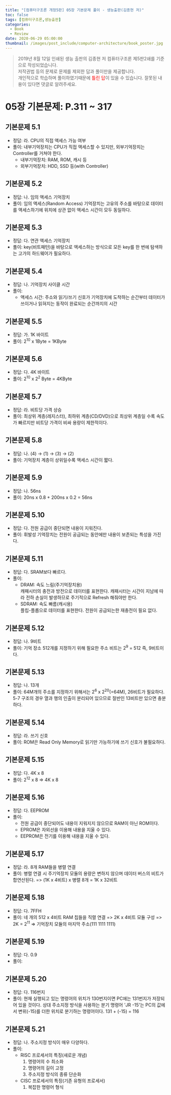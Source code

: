 ```yaml
---
title: "[컴퓨터구조론 개정5판] 05장 기본문제 풀이 - 생능출판(김종현 저)"
toc: false
tags: [컴퓨터구조론,생능출판]
categories:
  - Book
  - Review
date: 2020-06-29 05:00:00
thumbnail: /images/post_include/computer-architecture/book_poster.jpg
---
```

> 2019년 8월 12일 인쇄된 생능 출판의 김종현 저 컴퓨터구조론 제5판2쇄를 기준으로 작성되었습니다.  
> 저작권법 등의 문제로 문제를 제외한 답과 풀이만을 제공합니다.  
> 개인적으로 학습하며 풀이하였기때문에 <font color='red'>틀린 답</font>이 있을 수 있습니다. 잘못된 내용이 있다면 댓글로 알려주세요.  

# 05장 기본문제: P.311 ~ 317
## **기본문제 5.1**
* 정답: 라. CPU의 직접 액세스 가능 여부
* 풀이: 내부기억장치는 CPU가 직접 액세스할 수 있지만, 외부기억장치는 Controller를 거쳐야 한다.
    - 내부기억장치: RAM, ROM, 캐시 등
    - 외부기억장치: HDD, SSD 등(with Controller)

## **기본문제 5.2**
* 정답: 나. 임의 액세스 기억장치
* 풀이: 임의 액세스(Random Access) 기억장치는 고유의 주소를 바탕으로 데이터를 액세스하기에 위치에 상관 없이 액세스 시간이 모두 동일하다.

## **기본문제 5.3**
* 정답: 다. 연관 액세스 기억장치
* 풀이: key(비트패턴)을 바탕으로 액세스하는 방식으로 모든 key를 한 번에 탐색하는 고가의 하드웨어가 필요하다.

## **기본문제 5.4**
* 정답: 나. 기억장치 사이클 시간
* 풀이: 
    - 액세스 시간: 주소와 읽기/쓰기 신호가 기억장치에 도착하는 순간부터 데이터가 쓰이거나 읽혀지는 동작이 완료되는 순간까지의 시간
        
## **기본문제 5.5**
* 정답: 가. 1K 바이트
* 풀이: 2<sup>10</sup> x 1Byte = 1KByte

## **기본문제 5.6**
* 정답: 다. 4K 바이트
* 풀이: 2<sup>10</sup> x  2<sup>2</sup> Byte = 4KByte

## **기본문제 5.7**
* 정답: 라. 비트당 가격 상승
* 풀이: 최상위 계층(레지스터), 최하위 계층(CD/DVD)으로 최상위 계층일 수록 속도가 빠르지만 비트당 가격이 비싸 용량이 제한적이다. 

## **기본문제 5.8**
* 정답: 나. (4) → (1) → (3) → (2)
* 풀이: 기억장치 계층이 상위일수록 액세스 시간이 짧다.

## **기본문제 5.9**
* 정답: 나. 56ns
* 풀이: 20ns x 0.8 + 200ns x 0.2 = 56ns

## **기본문제 5.10**
* 정답: 다. 전원 공급이 중단되면 내용이 지워진다.
* 풀이: 휘발성 기억장치는 전원이 공급되는 동안에만 내용이 보존되는 특성을 가진다.

## **기본문제 5.11**
* 정답: 다. SRAM보다 빠르다.
* 풀이:
    - DRAM: 속도 느림(주기억장치용)  
    캐패시터의 충전과 방전으로 데이터를 표현한다. 캐패시터는 시간이 지남에 따라 전하 손실이 발생하므로 주기적으로 Refresh 해줘야만 한다.
    - SDRAM: 속도 빠름(캐시용)  
    플립-플롭으로 데이터를 표현한다. 전원이 공급되는한 재충전이 필요 없다.

## **기본문제 5.12**
* 정답: 나. 9비트
* 풀이: 기억 장소 512개를 지정하기 위해 필요한 주소 비트는 2<sup>9</sup> = 512 즉, 9비트이다.

## **기본문제 5.13**
* 정답: 나. 13개
* 풀이: 64M개의 주소를 지정하기 위해서는 2<sup>6</sup> x 2<sup>20</sup>(=64M), 26비트가 필요하다. 5-7 구조의 경우 열과 행의 인출이 분리되어 있으므로 절반인 13비트만 있으면 충분하다.

## **기본문제 5.14**
* 정답: 라. 쓰기 신호
* 풀이: ROM은 Read Only Memory로 읽기만 가능하기에 쓰기 신호가 불필요하다.

## **기본문제 5.15**
* 정답: 다. 4K x 8
* 풀이: 2<sup>12</sup> x 8 => 4K x 8

## **기본문제 5.16**
* 정답: 다. EEPROM
* 풀이:
    - 전원 공급이 중단되어도 내용이 지워지지 않으므로 RAM이 아닌 ROM이다.
    - EPROM은 자외선을 이용해 내용을 지울 수 있다.
    - EEPROM은 전기를 이용해 내용을 지울 수 있다.

## **기본문제 5.17**
* 정답: 라. 8개 RAM들을 병렬 연결
* 풀이: 병렬 연결 시 주기억장치 모듈의 용량은 변하지 않으며 데이터 버스의 비트가 합연산된다. => (1K x 4비트) x 병렬 8개 = 1K x 32비트

## **기본문제 5.18**
* 정답: 다. 7FFH
* 풀이: 네 개의 512 x 4비트 RAM 칩들을 직렬 연결 => 2K x 4비트 모듈 구성 => 2K = 2<sup>11</sup> => 기억장치 모듈의 마지막 주소(111 1111 1111) 

## **기본문제 5.19**
* 정답: 다. 0.9
* 풀이: 

## **기본문제 5.20**
* 정답: 다. 116번지
* 풀이: 현재 실행되고 있는 명령어의 위치가 130번지이면 PC에는 131번지가 저장되어 있을 것이다. 상대 주소지정 방식을 사용하는 분기 명령어 'JR -15'는 PC의 값에서 변위(-15)를 더한 위치로 분기하는 명령어이다. 131 + (-15) = 116

## **기본문제 5.21**
* 정답: 나. 주소지정 방식이 매우 다양하다.
* 풀이:
    - RISC 프로세서의 특징(새로운 개념)
        1. 명령어의 수 최소화
        2. 명령어의 길이 고정
        3. 주소지정 방식의 종류 단순화
    - CISC 프로세서의 특징(기존 유형의 프로세서)
        1. 복잡한 명령어 형식